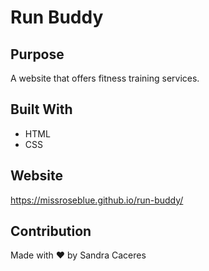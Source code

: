 # Run Buddy

## Purpose
A website that offers fitness training services.

## Built With
* HTML
* CSS

## Website
https://missroseblue.github.io/run-buddy/

## Contribution
Made with ❤️ by Sandra Caceres
